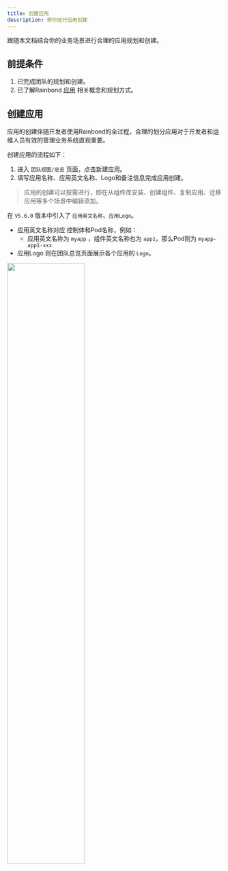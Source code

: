 ```yaml
---
title: 创建应用
description: 带你进行应用创建
---
```


跟随本文档结合你的业务场景进行合理的应用规划和创建。

## 前提条件

1. 已完成团队的规划和创建。
2. 已了解Rainbond [应用](/docs/quick-start/get-start/concept/app) 相关概念和规划方式。

## 创建应用

应用的创建伴随开发者使用Rainbond的全过程，合理的划分应用对于开发者和运维人员有效的管理业务系统直观重要。

创建应用的流程如下：

1. 进入 `团队视图/总览` 页面，点击新建应用。
1. 填写应用名称、应用英文名称、Logo和备注信息完成应用创建。

> 应用的创建可以按需进行，即在从组件库安装、创建组件、复制应用、迁移应用等多个场景中编辑添加。

在 `V5.6.0` 版本中引入了 `应用英文名称`、`应用Logo`。

* 应用英文名称对应 控制体和Pod名称，例如：
  * 应用英文名称为 `myapp` ，组件英文名称也为 `app1`，那么Pod则为 `myapp-app1-xxx`
* 应用Logo 则在团队总览页面展示各个应用的 `Logo`。

<img src="https://static.goodrain.com/docs/5.6/use-manual/team-manage/app-manage/app-create.png" width="60%" />
